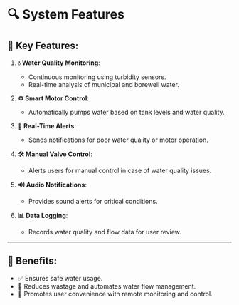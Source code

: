 # 🔍 System Features

## 🌟 Key Features:

1. **💧 Water Quality Monitoring**:
   - Continuous monitoring using turbidity sensors.
   - Real-time analysis of municipal and borewell water.

2. **⚙️ Smart Motor Control**:
   - Automatically pumps water based on tank levels and water quality.

3. **📲 Real-Time Alerts**:
   - Sends notifications for poor water quality or motor operation.

4. **🛠️ Manual Valve Control**:
   - Alerts users for manual control in case of water quality issues.

5. **🔊 Audio Notifications**:
   - Provides sound alerts for critical conditions.

6. **📊 Data Logging**:
   - Records water quality and flow data for user review.

---

## 🎯 Benefits:
- ✅ Ensures safe water usage.
- 🔄 Reduces wastage and automates water flow management.
- 🤝 Promotes user convenience with remote monitoring and control.
